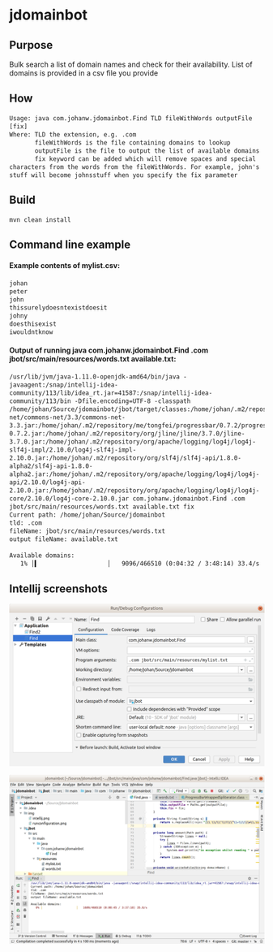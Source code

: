 # jdomainbot

## Purpose

Bulk search a list of domain names and check for their availability. List of domains is provided in a csv file you provide

## How

```
Usage: java com.johanw.jdomainbot.Find TLD fileWithWords outputFile [fix]
Where: TLD the extension, e.g. .com
       fileWithWords is the file containing domains to lookup
       outputFile is the file to output the list of available domains
       fix keyword can be added which will remove spaces and special characters from the words from the fileWithWords. For example, john's stuff will become johnsstuff when you specify the fix parameter
```

## Build
```
mvn clean install
```

## Command line example

#### Example contents of mylist.csv:

```
johan
peter
john
thissurelydoesntexistdoesit
johny
doesthisexist
iwouldntknow
```

#### Output of running java com.johanw.jdomainbot.Find .com jbot/src/main/resources/words.txt available.txt:

```
/usr/lib/jvm/java-1.11.0-openjdk-amd64/bin/java -javaagent:/snap/intellij-idea-community/113/lib/idea_rt.jar=41587:/snap/intellij-idea-community/113/bin -Dfile.encoding=UTF-8 -classpath /home/johan/Source/jdomainbot/jbot/target/classes:/home/johan/.m2/repository/commons-net/commons-net/3.3/commons-net-3.3.jar:/home/johan/.m2/repository/me/tongfei/progressbar/0.7.2/progressbar-0.7.2.jar:/home/johan/.m2/repository/org/jline/jline/3.7.0/jline-3.7.0.jar:/home/johan/.m2/repository/org/apache/logging/log4j/log4j-slf4j-impl/2.10.0/log4j-slf4j-impl-2.10.0.jar:/home/johan/.m2/repository/org/slf4j/slf4j-api/1.8.0-alpha2/slf4j-api-1.8.0-alpha2.jar:/home/johan/.m2/repository/org/apache/logging/log4j/log4j-api/2.10.0/log4j-api-2.10.0.jar:/home/johan/.m2/repository/org/apache/logging/log4j/log4j-core/2.10.0/log4j-core-2.10.0.jar com.johanw.jdomainbot.Find .com jbot/src/main/resources/words.txt available.txt fix
Current path: /home/johan/Source/jdomainbot
tld: .com
fileName: jbot/src/main/resources/words.txt
output fileName: available.txt

Available domains:
   1% │▍                   │   9096/466510 (0:04:32 / 3:48:14) 33.4/s
```

## Intellij screenshots
![Run Configuration](img/runconfiguration.png)

![Environment](img/intellij.png)
